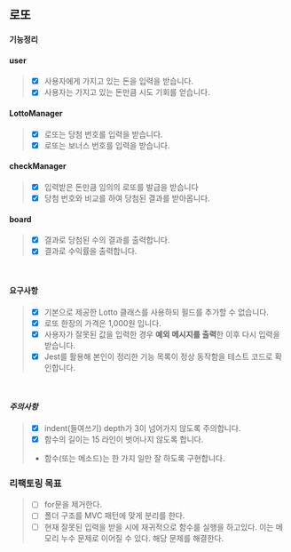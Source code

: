 ## 로또

#### 기능정리
#### user
>- [x] 사용자에게 가지고 있는 돈을 입력을 받습니다.
>- [x] 사용자는 가지고 있는 돈만큼 시도 기회를 얻습니다.
#### LottoManager
>- [x] 로또는 당첨 번호를 입력을 받습니다.
>- [x] 로또는 보너스 번호를 입력을 받습니다.
#### checkManager
>- [x] 입력받은 돈만큼 임의의 로또를 발급을 받습니다
>- [x] 당첨 번호와 비교를 하여 당첨된 결과를 받아옵니다.
#### board
>- [x] 결과로 당첨된 수의 결과를 출력합니다.
>- [x] 결과로 수익률을 출력합니다.

<br>

#### 요구사항
>- [x] 기본으로 제공한 Lotto 클래스를 사용하되 필드를 추가할 수 없습니다.
>- [x] 로또 한장의 가격은 1,000원 입니다.
>- [x] 사용자가 잘못된 값을 입력한 경우 **예외 메시지를 출력**한 이후 다시 입력을 받습니다.
>- [x] Jest를 활용해 본인이 정리한 기능 목록이 정상 동작함을 테스트 코드로 확인합니다.

<br>

#### ***주의사항***
>- [x] indent(들여쓰기) depth가 3이 넘어가지 않도록 주의합니다.
>- [x] 함수의 길이는 15 라인이 벗어나지 않도록 합니다.
>  - 함수(또는 메소드)는 한 가지 일만 잘 하도록 구현합니다.


### 리팩토링 목표
>- [ ] for문을 제거한다.
>- [ ] 폴더 구조를 MVC 패턴에 맞게 분리를 한다.
>- [ ] 현재 잘못된 입력을 받을 시에 재귀적으로 함수를 실행을 하고있다. 이는 메모리 누수 문제로 이어질 수 있다. 해당 문제를 해결한다.
